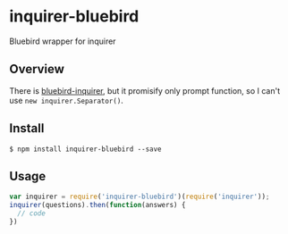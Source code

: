 # inquirer-bluebird

Bluebird wrapper for inquirer

## Overview

There is [bluebird-inquirer](https://www.npmjs.com/package/bluebird-inquirer),
but it promisify only prompt function, so I can't use `new inquirer.Separator()`.

## Install

```
$ npm install inquirer-bluebird --save
```

## Usage

```js
var inquirer = require('inquirer-bluebird')(require('inquirer'));
inquirer(questions).then(function(answers) {
  // code
})
```
